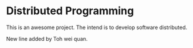 Distributed Programming
=======================

This is an awesome project. The intend is to develop software distributed.











New line added by Toh wei quan.
